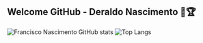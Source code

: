 ## Welcome GitHub - Deraldo Nascimento 🏅🏆
![Francisco Nascimento GitHub stats](https://github-readme-stats.vercel.app/api?username=deraldosp&show_icons=true&theme=radical)
![Top Langs](https://github-readme-stats.vercel.app/api/top-langs/?username=deraldosp&layout=compact&theme=radical&card_width=350)
